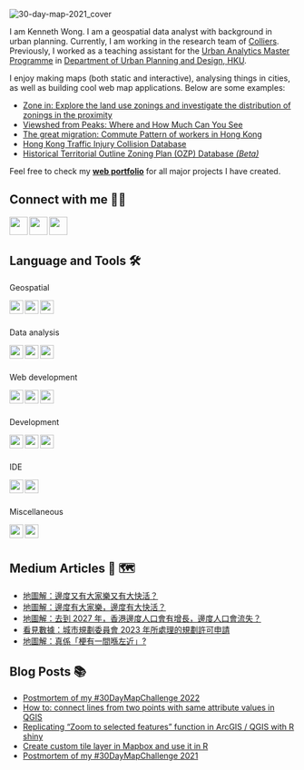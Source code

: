 ![30-day-map-2021_cover](https://user-images.githubusercontent.com/29334677/162561970-cee129eb-7d3e-4b2f-8679-a27baba838fa.jpg)

I am Kenneth Wong. I am a geospatial data analyst with background in urban planning. Currently, I am working in the research team of [Colliers](https://www.colliers.com/en-hk). Previously, I worked as a teaching assistant for the [Urban Analytics Master Programme](https://www.arch.hku.hk/programmes/upad/master-of-science-in-urban-analytics/) in [Department of Urban Planning and Design, HKU](https://www.arch.hku.hk/programmes_/upad/).

I enjoy making maps (both static and interactive), analysing things in cities, as well as building cool web map applications. Below are some examples:

- [Zone in: Explore the land use zonings and investigate the distribution of zonings in the proximity](https://khwong12.github.io/OZP_buffer_stat/)
- [Viewshed from Peaks: Where and How Much Can You See](https://khwong12.github.io/viewshed-peaks/)
- [The great migration: Commute Pattern of workers in Hong Kong](https://kenneth-12.shinyapps.io/place-of-work-od/)
- [Hong Kong Traffic Injury Collision Database](https://hkdistricts-info.shinyapps.io/trafficcollisions/)
- [Historical Territorial Outline Zoning Plan (OZP) Database *(Beta)*](http://ozpmerged.s3-website.ap-east-1.amazonaws.com/)

Feel free to check my [**web portfolio**](https://mappyurbanist.com/project/) for all major projects I have created.


## Connect with me 👨‍💻 

[<img align="left" height="32" width="32" src="https://cdn.jsdelivr.net/npm/simple-icons@v5/icons/linkedin.svg" />][LinkedIn]
[<img align="left" height="32" width="32" src="https://cdn.jsdelivr.net/npm/simple-icons@v5/icons/medium.svg" />][Medium]
[<img align="left" height="32" width="32" src="https://cdn.jsdelivr.net/npm/simple-icons@v5/icons/twitter.svg" />][Twitter]

<br />
<br />

## Language and Tools 🛠 

Geospatial

<img align="left" height="24" width="24" src="https://cdn.jsdelivr.net/npm/simple-icons@v5/icons/qgis.svg" />
<img align="left" height="24" width="24" src="https://cdn.jsdelivr.net/npm/simple-icons@v5/icons/leaflet.svg" />
<img align="left" height="24" width="24" src="https://cdn.jsdelivr.net/npm/simple-icons@v5/icons/mapbox.svg" />

<br />
<br />

Data analysis

<img align="left" height="24" width="24" src="https://cdn.jsdelivr.net/npm/simple-icons@v5/icons/r.svg" />
<img align="left" height="24" width="24" src="https://cdn.jsdelivr.net/npm/simple-icons@v5/icons/python.svg" />
<img align="left" height="24" width="24" src="https://cdn.jsdelivr.net/npm/simple-icons@v5/icons/postgresql.svg" />

<br />
<br />

Web development

<img align="left" height="24" width="24" src="https://cdn.jsdelivr.net/npm/simple-icons@v5/icons/javascript.svg" />
<img align="left" height="24" width="24" src="https://cdn.jsdelivr.net/npm/simple-icons@v5/icons/typescript.svg" />
<img align="left" height="24" width="24" src="https://cdn.jsdelivr.net/npm/simple-icons@v5/icons/sass.svg" />

<br />
<br />

Development

<img align="left" height="24" width="24" src="https://cdn.jsdelivr.net/npm/simple-icons@v5/icons/git.svg" />
<img align="left" height="24" width="24" src="https://cdn.jsdelivr.net/npm/simple-icons@v5/icons/docker.svg" />
<img align="left" height="24" width="24" src="https://cdn.jsdelivr.net/npm/simple-icons@v5/icons/amazonaws.svg" />

<br />
<br />

IDE

<img align="left" height="24" width="24" src="https://cdn.jsdelivr.net/npm/simple-icons@v5/icons/rstudio.svg" />
<img align="left" height="24" width="24" src="https://cdn.jsdelivr.net/npm/simple-icons@v5/icons/visualstudiocode.svg" />

<br />
<br />

Miscellaneous

<img align="left" height="24" width="24" src="https://cdn.jsdelivr.net/npm/simple-icons@v5/icons/adobephotoshop.svg" />
<img align="left" height="24" width="24" src="https://cdn.jsdelivr.net/npm/simple-icons@v5/icons/adobeillustrator.svg" />

<br />
<br />

## Medium Articles 📰 🗺️

<!-- MEDIUM:START -->
- [地圖解：邊度又有大家樂又有大快活？](https://khwongk12.medium.com/%E5%9C%B0%E5%9C%96%E8%A7%A3-%E9%82%8A%E5%BA%A6%E5%8F%88%E6%9C%89%E5%A4%A7%E5%AE%B6%E6%A8%82%E5%8F%88%E6%9C%89%E5%A4%A7%E5%BF%AB%E6%B4%BB-98360fcd5d54?source=rss-8b55cde22f50------2)
- [地圖解：邊度有大家樂，邊度有大快活？](https://khwongk12.medium.com/%E5%9C%B0%E5%9C%96%E8%A7%A3-%E9%82%8A%E5%BA%A6%E6%9C%89%E5%A4%A7%E5%AE%B6%E6%A8%82-%E9%82%8A%E5%BA%A6%E6%9C%89%E5%A4%A7%E5%BF%AB%E6%B4%BB-b0f0af5a9dda?source=rss-8b55cde22f50------2)
- [地圖解：去到 2027 年，香港邊度人口會有增長，邊度人口會流失？](https://khwongk12.medium.com/%E5%9C%B0%E5%9C%96%E8%A7%A3-%E5%8E%BB%E5%88%B0-2027-%E5%B9%B4-%E9%A6%99%E6%B8%AF%E9%82%8A%E5%BA%A6%E4%BA%BA%E5%8F%A3%E6%9C%83%E6%9C%89%E5%A2%9E%E9%95%B7-%E9%82%8A%E5%BA%A6%E4%BA%BA%E5%8F%A3%E6%9C%83%E6%B5%81%E5%A4%B1-c73bc9f4001c?source=rss-8b55cde22f50------2)
- [看見數據：城市規劃委員會 2023 年所處理的規劃許可申請](https://khwongk12.medium.com/%E7%9C%8B%E8%A6%8B%E6%95%B8%E6%93%9A-%E5%9F%8E%E5%B8%82%E8%A6%8F%E5%8A%83%E5%A7%94%E5%93%A1%E6%9C%83-2023-%E5%B9%B4%E6%89%80%E8%99%95%E7%90%86%E7%9A%84%E8%A6%8F%E5%8A%83%E8%A8%B1%E5%8F%AF%E7%94%B3%E8%AB%8B-68afba126e7c?source=rss-8b55cde22f50------2)
- [地圖解：真係「梗有一間喺左近」?](https://khwongk12.medium.com/%E5%9C%B0%E5%9C%96%E8%A7%A3-%E7%9C%9F%E4%BF%82-%E6%A2%97%E6%9C%89%E4%B8%80%E9%96%93%E5%96%BA%E5%B7%A6%E8%BF%91-7fa8efeeeddb?source=rss-8b55cde22f50------2)
<!-- MEDIUM:END -->


## Blog Posts 📚 

<!-- BLOG-POST-LIST:START -->
- [Postmortem of my #30DayMapChallenge 2022](https://urbandatapalette.com/post/2023-01-map-challenge-2022/)
- [How to: connect lines from two points with same attribute values in QGIS](https://urbandatapalette.com/post/2022-07-connect-lines-from-same-values-pts/)
- [Replicating “Zoom to selected features” function in ArcGIS / QGIS with R shiny](https://urbandatapalette.com/post/2022-05-shiny-zoom-selected-features/)
- [Create custom tile layer in Mapbox and use it in R](https://urbandatapalette.com/post/2022-01-custom-tiles-to-r/)
- [Postmortem of my #30DayMapChallenge 2021](https://urbandatapalette.com/post/2022-01-map-challenge-2021/)
<!-- BLOG-POST-LIST:END -->

[website]: https://kennethwong12.netlify.app/
[Medium]: https://khwongk12.medium.com/
[Twitter]: https://twitter.com/Kenneth_KHW
[LinkedIn]: https://www.linkedin.com/in/kenneth-wong-91b390146
